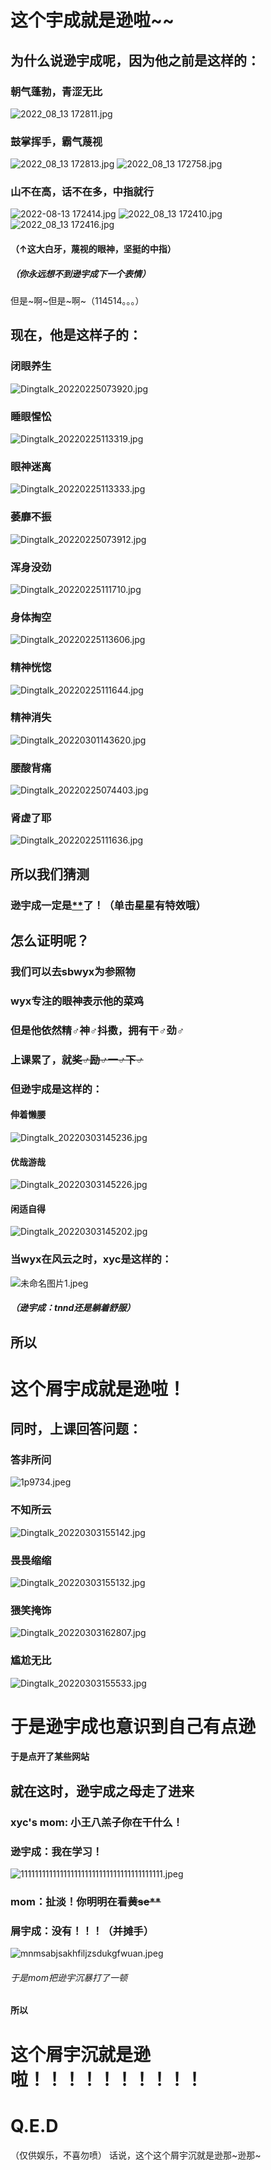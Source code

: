 # 这个宇成就是逊啦~~
## 为什么说逊宇成呢，因为他之前是这样的：

### 朝气蓬勃，青涩无比

![2022_08_13 172811.jpg](https://s2.loli.net/2022/08/13/6nveEU8jcpJiSrO.jpg)
### 鼓掌挥手，霸气蔑视

![2022_08_13 172813.jpg](https://s2.loli.net/2022/08/13/7voTFp9IZlm3Y4g.jpg)
![2022_08_13 172758.jpg](https://s2.loli.net/2022/08/13/hilSjwVusAcdMnC.jpg)

### 山不在高，话不在多，中指就行

![2022-08-13 172414.jpg](https://s2.loli.net/2022/08/13/5CWVwrhvgAxut3T.jpg)
![2022_08_13 172410.jpg](https://s2.loli.net/2022/08/13/jGo3iSBhbCqnRJD.jpg)
![2022_08_13 172416.jpg](https://s2.loli.net/2022/08/13/32AOunYBFMErxCm.jpg)
#### （↑这大白牙，蔑视的眼神，坚挺的中指）
##### （你永远想不到逊宇成下一个表情）

但是~啊~但是~啊~（114514。。。）

## 现在，他是这样子的：

### 闭眼养生
![Dingtalk_20220225073920.jpg](https://s2.loli.net/2022/08/13/nlfzr8kgJoxwdiv.jpg)

### 睡眼惺忪
![Dingtalk_20220225113319.jpg](https://s2.loli.net/2022/08/13/vJlYAR7B3sdq6MF.jpg)

### 眼神迷离
![Dingtalk_20220225113333.jpg](https://s2.loli.net/2022/08/13/62evEGqAcQLC8Wx.jpg)

### 萎靡不振
![Dingtalk_20220225073912.jpg](https://s2.loli.net/2022/08/13/53KhVzFXUjBW9ax.jpg)

### 浑身没劲

![Dingtalk_20220225111710.jpg](https://s2.loli.net/2022/08/13/jA98bqlMtGvad72.jpg)

### 身体掏空

![Dingtalk_20220225113606.jpg](https://s2.loli.net/2022/08/13/RTMDSzUqc3wgexJ.jpg)

### 精神恍惚

![Dingtalk_20220225111644.jpg](https://s2.loli.net/2022/08/13/vbFsjnD28tTRHZE.jpg)

### 精神消失

![Dingtalk_20220301143620.jpg](https://s2.loli.net/2022/08/13/lpCsyIbmQ4nGBEz.jpg)

### 腰酸背痛

![Dingtalk_20220225074403.jpg](https://s2.loli.net/2022/08/13/Ruh2G3nTHU4WMbs.jpg)

### 肾虚了耶
![Dingtalk_20220225111636.jpg](https://s2.loli.net/2022/08/13/iCHtrw8o5SO79RA.jpg)

## 所以我们猜测
### 逊宇成一定是[**](https://www.bilibili.com/video/BV1cu41117WF)了！（单击星星有特效哦）

## 怎么证明呢？
### 我们可以去sbwyx为参照物
### wyx专注的眼神表示他的菜鸡
### 但是他依然精♂神♂抖擞，拥有干♂劲♂
### 上课累了，就~~奖♂励♂一♂下♂~~
### 但逊宇成是这样的：

#### 伸着懒腰
![Dingtalk_20220303145236.jpg](https://s2.loli.net/2022/08/13/oX82aMWhbIzkfZt.jpg)
#### 优哉游哉
![Dingtalk_20220303145226.jpg](https://s2.loli.net/2022/08/13/qswnCaDJdregtHM.jpg)
#### 闲适自得
![Dingtalk_20220303145202.jpg](https://s2.loli.net/2022/08/13/8jeN2DEcmROwQvJ.jpg)

### 当wyx在风云之时，xyc是这样的：

![未命名图片1.jpeg](https://s2.loli.net/2022/08/13/wGYSKZiT7BfWUJn.jpg)
##### （逊宇成：tnnd还是躺着舒服）

## 所以
# 这个屑宇成就是逊啦！

## 同时，上课回答问题：

### 答非所问
![1p9734.jpeg](https://s2.loli.net/2022/08/13/XF8yhvDorjdBEJz.jpg)
### 不知所云
![Dingtalk_20220303155142.jpg](https://s2.loli.net/2022/08/13/1uwRySla9r3VLdD.jpg)
### 畏畏缩缩
![Dingtalk_20220303155132.jpg](https://s2.loli.net/2022/08/13/ZSPN972JukFUhxC.jpg)
### 猥笑掩饰
![Dingtalk_20220303162807.jpg](https://s2.loli.net/2022/08/13/uC3B8rop4JybLRs.jpg)
### 尴尬无比
![Dingtalk_20220303155533.jpg](https://s2.loli.net/2022/08/13/J1Z42rhL7safGkX.jpg)

# 于是逊宇成也意识到自己有点逊
#### 于是点开了某些网站
## 就在这时，逊宇成之母走了进来
### xyc's mom: 小王八羔子你在干什么！
### 逊宇成：我在学习！

![1111111111111111111111111111111111111111.jpeg](https://s2.loli.net/2022/08/13/Qt4iNEuYyo26XSr.jpg)
### mom：扯淡！你明明在看~~黄se\*\*~~
### 屑宇成：没有！！！（并摊手）
![mnmsabjsakhfiljzsdukgfwuan.jpeg](https://s2.loli.net/2022/08/13/7lBwNc1grOHnkef.jpg)

###### 于是mom把逊宇沉暴打了一顿

#### 所以
# 这个屑宇沉就是逊啦！！！！！！！！！！
# Q.E.D
（仅供娱乐，不喜勿喷）
话说，这个这个屑宇沉就是逊那~逊那~
